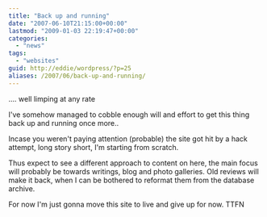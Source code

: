 ```yaml
---
title: "Back up and running"
date: "2007-06-10T21:15:00+00:00"
lastmod: "2009-01-03 22:19:47+00:00"
categories: 
  - "news"
tags: 
  - "websites"
guid: http://eddie/wordpress/?p=25
aliases: /2007/06/back-up-and-running/
---
```


.... well limping at any rate

I've somehow managed to cobble enough will and effort to get this thing back up and running once more..

Incase you weren't paying attention (probable) the site got hit by a hack attempt, long story short, I'm starting from scratch.

Thus expect to see a different approach to content on here, the main focus will probably be towards writings, blog and photo galleries. Old reviews will make it back, when I can be bothered to reformat them from the database archive.

For now I'm just gonna move this site to live and give up for now. TTFN
